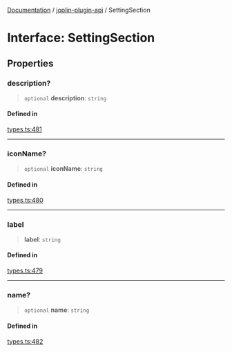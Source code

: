[Documentation](../../packages.md) / [joplin-plugin-api](../index.md) / SettingSection

# Interface: SettingSection

## Properties

### description?

> `optional` **description**: `string`

#### Defined in

[types.ts:481](https://github.com/rxliuli/joplin-utils/blob/485409801cf7c952cfefe9e29020115fe6abec36/packages/joplin-plugin-api/src/types.ts#L481)

---

### iconName?

> `optional` **iconName**: `string`

#### Defined in

[types.ts:480](https://github.com/rxliuli/joplin-utils/blob/485409801cf7c952cfefe9e29020115fe6abec36/packages/joplin-plugin-api/src/types.ts#L480)

---

### label

> **label**: `string`

#### Defined in

[types.ts:479](https://github.com/rxliuli/joplin-utils/blob/485409801cf7c952cfefe9e29020115fe6abec36/packages/joplin-plugin-api/src/types.ts#L479)

---

### name?

> `optional` **name**: `string`

#### Defined in

[types.ts:482](https://github.com/rxliuli/joplin-utils/blob/485409801cf7c952cfefe9e29020115fe6abec36/packages/joplin-plugin-api/src/types.ts#L482)

